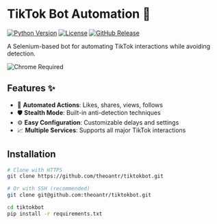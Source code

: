 # TikTok Bot Automation 🤖

[![Python Version](https://img.shields.io/badge/python-3.8+-blue?logo=python&logoColor=white)](https://python.org)
[![License](https://img.shields.io/badge/license-MIT-green.svg)](LICENSE)
[![GitHub Release](https://img.shields.io/github/v/release/theoantr/tiktokbot)](https://github.com/theoantr/tiktokbot/releases)

A Selenium-based bot for automating TikTok interactions while avoiding detection.

<img src="https://img.shields.io/badge/chrome-required-red?logo=google-chrome" alt="Chrome Required">

## Features ✨
- 🚀 **Automated Actions**: Likes, shares, views, follows
- 🛡️ **Stealth Mode**: Built-in anti-detection techniques
- ⚙️ **Easy Configuration**: Customizable delays and settings
- 📈 **Multiple Services**: Supports all major TikTok interactions

## Installation
```bash
# Clone with HTTPS
git clone https://github.com/theoantr/tiktokbot.git

# Or with SSH (recommended)
git clone git@github.com:theoantr/tiktokbot.git

cd tiktokbot
pip install -r requirements.txt

